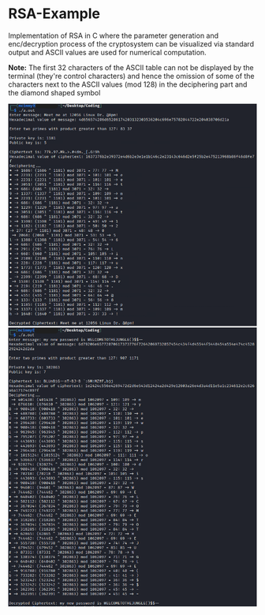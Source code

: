 # RSA-Example

Implementation of RSA in C where the parameter generation and enc/decryption process of the cryptosystem can be visualized via standard output and ASCII values are used for numerical computation. 

**Note:** The first 32 characters of the ASCII table can not be displayed by the terminal (they're control characters) and hence the omission of some of the characters next to the ASCII values (mod 128) in the deciphering part and the diamond shaped symbol

![](p1.png)
![](p2.png)
